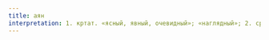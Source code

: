 ```yaml
---
title: аян
interpretation: 1. кртат. «ясный, явный, очевидный»; «наглядный»; 2. ср. тюрк. айн а)«око; б)«источник, ручей»; в)«сущность, существо»; г)«подлинник, точная копия, точное подобие»; д)«почетные (именитые) граждане, знатные люди»; «знать»; е) «члены сената, сенаторы»; «сенат»; ж) ИЛМ Аян; 3. РПН; 4. в лит-ре: греч. Святой Иоанн
---
```

